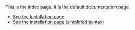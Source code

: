 This is the index page. It is the default documentation page.

* [See the Installation page](installation.md)
* [See the Installation page (simplified syntax)](installation)
